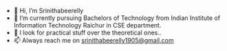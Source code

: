 - 👋 Hi, I’m Srinithabeerelly
- 🌱 I’m currently pursuing Bachelors of Technology from Indian Institute of Information Technology Raichur in CSE department.
- 👀 I look for practical stuff over the theoretical ones..
- 📫 Always reach me on srinithabeerelly1905@gmail.com

<!---
srinithabeerelly/srinithabeerelly is a ✨ special ✨ repository because its `README.md` (this file) appears on your GitHub profile.
You can click the Preview link to take a look at your changes.
--->
